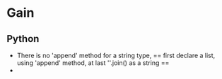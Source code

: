 # Gain
## Python
- There is no 'append' method for a string type, == first declare a list, using 'append' method, at last ''.join() as a string ==
- 
